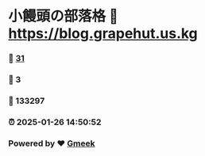 # 小饅頭の部落格 :link: https://blog.grapehut.us.kg 
### :page_facing_up: [31](https://blog.grapehut.us.kg/tag.html) 
### :speech_balloon: 3 
### :hibiscus: 133297 
### :alarm_clock: 2025-01-26 14:50:52 
### Powered by :heart: [Gmeek](https://github.com/Meekdai/Gmeek)
